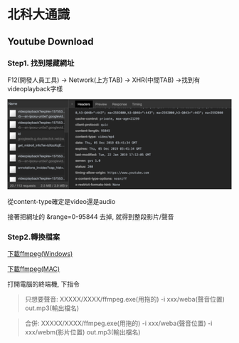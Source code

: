 # 北科大通識

## Youtube Download

### Step1. 找到隱藏網址

F12(開發人員工具) -> Network(上方TAB) -> XHR(中間TAB) ->找到有videoplayback字樣

![](https://github.com/Elwing-Chou/tt/raw/master/yt.png)

從content-type確定是video還是audio

接著把網址的 &range=0-95844 去掉, 就得到整段影片/聲音

### Step2.轉換檔案

[下載ffmpeg(Windows)](https://ffmpeg.zeranoe.com/builds/macos64/static/ffmpeg-20191203-12bbfc4-macos64-static.zip)

[下載ffmpeg(MAC)](https://evermeet.cx/ffmpeg/ffmpeg-4.2.1.7z)

打開電腦的終端機, 下指令

> 只想要聲音: XXXXX/XXXX/ffmpeg.exe(用拖的) -i xxx/weba(聲音位置) out.mp3(輸出檔名)

> 合併: XXXXX/XXXX/ffmpeg.exe(用拖的) -i xxx/weba(聲音位置) -i xxx/webm(影片位置) out.mp3(輸出檔名)
